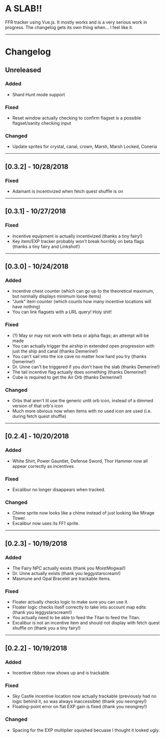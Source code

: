 # A SLAB!!
FFR tracker using Vue.js. It mostly works and is a very serious work in progress. The changelog gets its own thing when... I feel like it.

***

# Changelog

## Unreleased
### Added
- Shard Hunt mode support

### Fixed
- Reset window actually checking to confirm flagset is a possible flagset/sanity checking input

### Changed
- Update sprites for crystal, canal, crown, Marsh, Marsh Locked, Coneria

***

## [0.3.2] - 10/28/2018
### Fixed
- Adamant is incentivized when fetch quest shuffle is on

***

## [0.3.1] - 10/27/2018
### Fixed
- Incentive equipment is actually incentivized (thanks a tiny fairy!)
- Key item/EXP tracker probably won't break horribly on beta flags (thanks a tiny fairy and Linkshot!)

***

## [0.3.0] - 10/24/2018

### Added
- Incentive chest counter (which can go up to the theoretical maximum, but normally displays minimum loose items)
- "Junk" item counter (which counts how many incentive locations will have nothing)
- You can link flagsets with a URL query! Holy shit!

### Fixed
- (?) May or may not work with beta or alpha flags; an attempt will be made
- You can actually trigger the airship in extended open progression with just the ship and canal (thanks Demerine!)
- You can't sail into the ice cave no matter how hard you try (thanks Demerine!)
- Dr. Unne can't be triggered if you don't have the slab (thanks Demerine!)
- The tail incentive flag actually does something (thanks Demerine!)
- Cube is required to get the Air Orb (thanks Demerine!)

### Changed
- Orbs that aren't lit use the generic unlit orb icon, instead of a dimmed version of that orb's icon
- Much more obvious now when items with no used icon are used (i.e. during fetch quest shuffle)





***

## [0.2.4] - 10/20/2018
### Added
- White Shirt, Power Gauntlet, Defense Sword, Thor Hammer now all appear correctly as incentives

### Fixed
- Excalibur no longer disappears when tracked.

### Changed
- Chime sprite now looks like a chime instead of just looking like Mirage Tower.
- Excalibur now uses its FF1 sprite.

***

## [0.2.3] - 10/19/2018
### Added
- The Fairy NPC actually exists (thank you MoistMogwai!)
- Dr. Unne actually exists (thank you leggystarscream!)
- Masmune and Opal Bracelet are trackable items.

### Fixed
- Floater actually checks logic to make sure you can use it.
- Floater logic checks itself correctly to take into account map edits (thank you leggystarscream!)
- You actually need to be able to feed the Titan to feed the Titan.
- Excalibur is not an incentive item and should not display with fetch quest shuffle on (thank you a tiny fairy!)

***

## [0.2.2] - 10/19/2018
### Added
- Incentive ribbon now shows up and is trackable.

### Fixed
- Sky Castle incentive location now actually trackable (previously had no logic behind it, so was always inaccessible) (thank you neongrey!)
- Floating-point error on flat EXP gain is fixed (thank you neongrey!)

### Changed
- Spacing for the EXP multiplier squished becuase I thought it looked ugly.